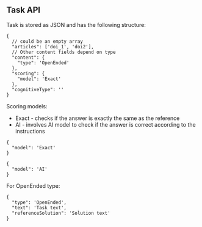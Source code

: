 ## Task API
Task is stored as JSON and has the following structure:

```json5
{
  // could be an empty array
  "articles": ['doi_1', 'doi2'],
  // Other content fields depend on type
  "content": {
    "type": 'OpenEnded'
  },
  "scoring": {
    "model": 'Exact'
  },
  "cognitiveType": ''
}
```

Scoring models:
- Exact - checks if the answer is exactly the same as the reference
- AI - involves AI model to check if the answer is correct according to the instructions

```json5
{
  "model": 'Exact'
}
```
```json5
{
  "model": 'AI'
}
```

For OpenEnded type:

```json5
{
  "type": 'OpenEnded',
  "text": 'Task text',
  "referenceSolution": 'Solution text'
}
```
